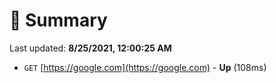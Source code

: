 # 📖 Summary
Last updated: **8/25/2021, 12:00:25 AM**

- `GET` [https://google.com](https://google.com) - **Up** (108ms)

